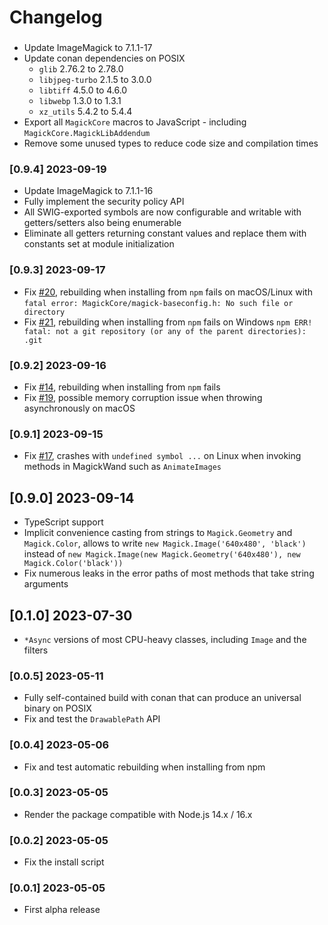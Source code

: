 # Changelog

###

 - Update ImageMagick to 7.1.1-17
 - Update conan dependencies on POSIX
    - `glib` 2.76.2 to 2.78.0
    - `libjpeg-turbo` 2.1.5 to 3.0.0
    - `libtiff` 4.5.0 to 4.6.0
    - `libwebp` 1.3.0 to 1.3.1
    - `xz_utils` 5.4.2 to 5.4.4
 - Export all `MagickCore` macros to JavaScript - including `MagickCore.MagickLibAddendum`
 - Remove some unused types to reduce code size and compilation times

### [0.9.4] 2023-09-19

 - Update ImageMagick to 7.1.1-16
 - Fully implement the security policy API
 - All SWIG-exported symbols are now configurable and writable with getters/setters also being enumerable
 - Eliminate all getters returning constant values and replace them with constants set at module initialization

### [0.9.3] 2023-09-17

 - Fix [#20](https://github.com/mmomtchev/node-magickwand/issues/20), rebuilding when installing from `npm` fails on macOS/Linux with `fatal error: MagickCore/magick-baseconfig.h: No such file or directory`
 - Fix [#21](https://github.com/mmomtchev/node-magickwand/issues/21), rebuilding when installing from `npm` fails on Windows `npm ERR! fatal: not a git repository (or any of the parent directories): .git`

### [0.9.2] 2023-09-16

 - Fix [#14](https://github.com/mmomtchev/node-magickwand/issues/14), rebuilding when installing from `npm` fails
 - Fix [#19](https://github.com/mmomtchev/node-magickwand/issues/19), possible memory corruption issue when throwing asynchronously on macOS

### [0.9.1] 2023-09-15

 - Fix [#17](https://github.com/mmomtchev/node-magickwand/issues/17), crashes with `undefined symbol ...` on Linux when invoking methods in MagickWand such as `AnimateImages`

## [0.9.0] 2023-09-14

- TypeScript support
- Implicit convenience casting from strings to `Magick.Geometry` and `Magick.Color`, allows to write `new Magick.Image('640x480', 'black')` instead of `new Magick.Image(new Magick.Geometry('640x480'), new Magick.Color('black'))`
- Fix numerous leaks in the error paths of most methods that take string arguments

## [0.1.0] 2023-07-30

- `*Async` versions of most CPU-heavy classes, including `Image` and the filters

### [0.0.5] 2023-05-11

- Fully self-contained build with conan that can produce an universal binary on POSIX
- Fix and test the `DrawablePath` API

### [0.0.4] 2023-05-06

- Fix and test automatic rebuilding when installing from npm

### [0.0.3] 2023-05-05

- Render the package compatible with Node.js 14.x / 16.x

### [0.0.2] 2023-05-05

- Fix the install script

### [0.0.1] 2023-05-05

- First alpha release
